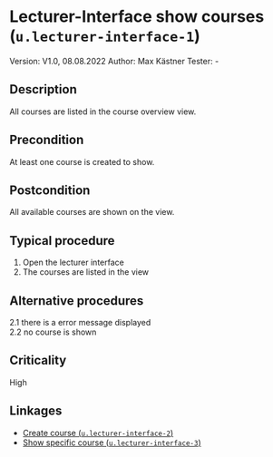 # Lecturer-Interface show courses (`u.lecturer-interface-1`)


Version: V1.0, 08.08.2022
Author: Max Kästner
Tester: -

## Description

All courses are listed in the course overview view.

## Precondition

At least one course is created to show.

## Postcondition

All available courses are shown on the view.

## Typical procedure

1. Open the lecturer interface
2. The courses are listed in the view

## Alternative procedures

2.1 there is a error message displayed \
2.2 no course is shown

## Criticality

High

## Linkages

- [Create course (`u.lecturer-interface-2`)](u-lecturer-interface-02-create-course.md)
- [Show specific course (`u.lecturer-interface-3`)](u-lecturer-interface-03-show-specific-course.md)